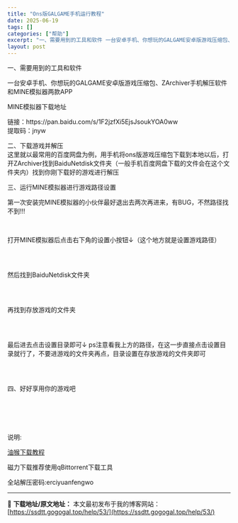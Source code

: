 ```yaml
---
title: "Ons版GALGAME手机运行教程"
date: 2025-06-19
tags: []
categories: ["帮助"]
excerpt: "一、需要用到的工具和软件 一台安卓手机、你想玩的GALGAME安卓版游戏压缩包、ZArchiver手机解压软件和MINE模拟器两款APP MINE模拟器下载地址 链接：https://pan.baidu.com/s/1F2jzfXi5EjsJsoukYOA0ww 提取码：jnyw 二、下载游戏并解压&hellip;"
layout: post
---
```


<div class="single-content">
<p>一、需要用到的工具和软件</p>
<p>一台安卓手机、你想玩的GALGAME安卓版游戏压缩包、ZArchiver手机解压软件和MINE模拟器两款APP</p>
<p>MINE模拟器下载地址</p>
<p>链接：https://pan.baidu.com/s/1F2jzfXi5EjsJsoukYOA0ww<br />
提取码：jnyw</p>
<p>二、下载游戏并解压<br />
这里就以最常用的百度网盘为例，用手机将ons版游戏压缩包下载到本地以后，打开ZArchiver找到BaiduNetdisk文件夹（一般手机百度网盘下载的文件会在这个文件夹内）找到你刚下载好的游戏进行解压</p>
<p>三、运行MINE模拟器进行游戏路径设置</p>
<p>第一次安装完MINE模拟器的小伙伴最好退出去两次再进来，有BUG，不然路径找不到!!!</p>
<p>&nbsp;</p>
<p>打开MINE模拟器后点击右下角的设置小按钮↓（这个地方就是设置游戏路径）</p>
<p><img decoding="async" class="details-image" draggable="false" src="https://ssdtt.gogogal.top/wp-content/uploads/2025/06/1750269456-keMaDU.webp" alt="" /></p>
<p>&nbsp;</p>
<p>然后找到BaiduNetdisk文件夹</p>
<p><img decoding="async" class="details-image" draggable="false" src="https://ssdtt.gogogal.top/wp-content/uploads/2025/06/1750269454-hpHjnx.webp" alt="" /></p>
<p>&nbsp;</p>
<p>再找到存放游戏的文件夹</p>
<p><img decoding="async" class="details-image" draggable="false" src="https://ssdtt.gogogal.top/wp-content/uploads/2025/06/1750269451-I4HcBI.webp" alt="" /></p>
<p>&nbsp;</p>
<p>最后进去点击设置目录即可↓ ps注意看我上方的路径，在这一步直接点击设置目录就行了，不要进游戏的文件夹再点，目录设置在存放游戏的文件夹即可</p>
<p><img decoding="async" class="details-image" draggable="false" src="https://ssdtt.gogogal.top/wp-content/uploads/2025/06/1750269450-t9bvI8.webp" alt="" /></p>
<p>&nbsp;</p>
<p>四、好好享用你的游戏吧</p>
<p><img decoding="async" class="details-image" draggable="false" src="https://ssdtt.gogogal.top/wp-content/uploads/2025/06/1750269447-eCECTm.webp" alt="" /><img decoding="async" class="details-image" draggable="false" src="https://ssdtt.gogogal.top/wp-content/uploads/2025/06/1750269447-otZG4z.webp" alt="" /></p>
<p>&nbsp;</p>
<p>&nbsp;</p>
</div>
<div class="entry-title wow swing animated">
<p>说明:</p>
<p><a href="https://ssdtt.gogogal.top/help/52/" target="_blank" rel="noopener">油猴下载教程</a></p>
<p>磁力下载推荐使用qBittorrent下载工具</p>
<p>全站解压密码:erciyuanfengwo</p>
</div>


---
📖 **下载地址/原文地址：** 本文最初发布于我的博客网站：[https://ssdtt.gogogal.top/help/53/](https://ssdtt.gogogal.top/help/53/)
